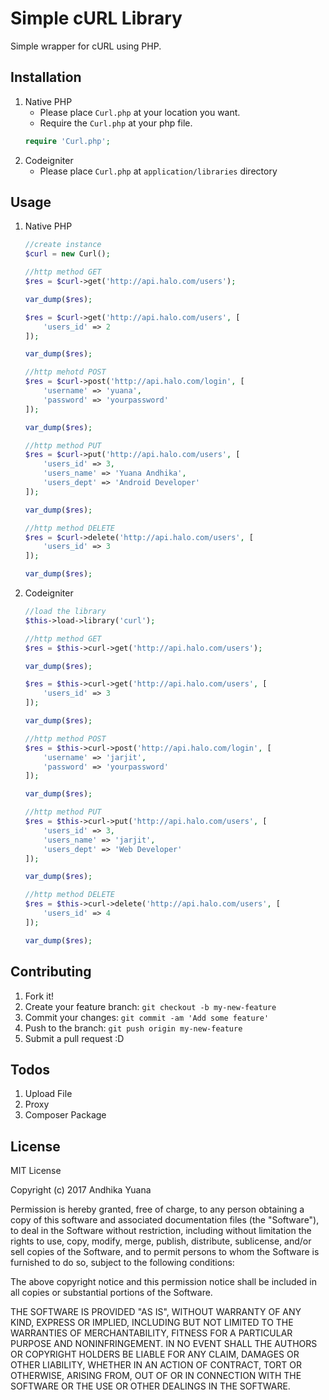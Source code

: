 # Simple cURL Library

Simple wrapper for cURL using PHP.

## Installation

1. Native PHP
	- Please place `Curl.php` at your location you want.
	- Require the `Curl.php` at your php file.
	```php
	require 'Curl.php';
	```
2. Codeigniter
	- Please place `Curl.php` at `application/libraries` directory

## Usage

1. Native PHP

	```php
	//create instance
	$curl = new Curl();
	
	//http method GET
	$res = $curl->get('http://api.halo.com/users');

	var_dump($res);

	$res = $curl->get('http://api.halo.com/users', [
		'users_id' => 2
	]);

	var_dump($res);

	//http mehotd POST
	$res = $curl->post('http://api.halo.com/login', [
		'username' => 'yuana',
		'password' => 'yourpassword'
	]);

	var_dump($res);

	//http method PUT
	$res = $curl->put('http://api.halo.com/users', [
		'users_id' => 3,
		'users_name' => 'Yuana Andhika',
		'users_dept' => 'Android Developer'
	]);

	var_dump($res);

	//http method DELETE
	$res = $curl->delete('http://api.halo.com/users', [
		'users_id' => 3
	]);

	var_dump($res);

	```
2. Codeigniter

    ```php
    //load the library
    $this->load->library('curl');
    
    //http method GET
	$res = $this->curl->get('http://api.halo.com/users');

	var_dump($res);

    $res = $this->curl->get('http://api.halo.com/users', [
        'users_id' => 3
    ]);

    var_dump($res);
    
    //http method POST
    $res = $this->curl->post('http://api.halo.com/login', [
        'username' => 'jarjit',
        'password' => 'yourpassword'
    ]);

    var_dump($res);
    
    //http method PUT
    $res = $this->curl->put('http://api.halo.com/users', [
        'users_id' => 3,
        'users_name' => 'jarjit',
        'users_dept' => 'Web Developer'
    ]);

    var_dump($res);
    
    //http method DELETE
    $res = $this->curl->delete('http://api.halo.com/users', [
        'users_id' => 4
    ]);

    var_dump($res);

    ```

## Contributing

1. Fork it!
2. Create your feature branch: `git checkout -b my-new-feature`
3. Commit your changes: `git commit -am 'Add some feature'`
4. Push to the branch: `git push origin my-new-feature`
5. Submit a pull request :D

## Todos

1. Upload File
2. Proxy
3. Composer Package

## License

MIT License

Copyright (c) 2017 Andhika Yuana

Permission is hereby granted, free of charge, to any person obtaining a copy
of this software and associated documentation files (the "Software"), to deal
in the Software without restriction, including without limitation the rights
to use, copy, modify, merge, publish, distribute, sublicense, and/or sell
copies of the Software, and to permit persons to whom the Software is
furnished to do so, subject to the following conditions:

The above copyright notice and this permission notice shall be included in all
copies or substantial portions of the Software.

THE SOFTWARE IS PROVIDED "AS IS", WITHOUT WARRANTY OF ANY KIND, EXPRESS OR
IMPLIED, INCLUDING BUT NOT LIMITED TO THE WARRANTIES OF MERCHANTABILITY,
FITNESS FOR A PARTICULAR PURPOSE AND NONINFRINGEMENT. IN NO EVENT SHALL THE
AUTHORS OR COPYRIGHT HOLDERS BE LIABLE FOR ANY CLAIM, DAMAGES OR OTHER
LIABILITY, WHETHER IN AN ACTION OF CONTRACT, TORT OR OTHERWISE, ARISING FROM,
OUT OF OR IN CONNECTION WITH THE SOFTWARE OR THE USE OR OTHER DEALINGS IN THE
SOFTWARE.